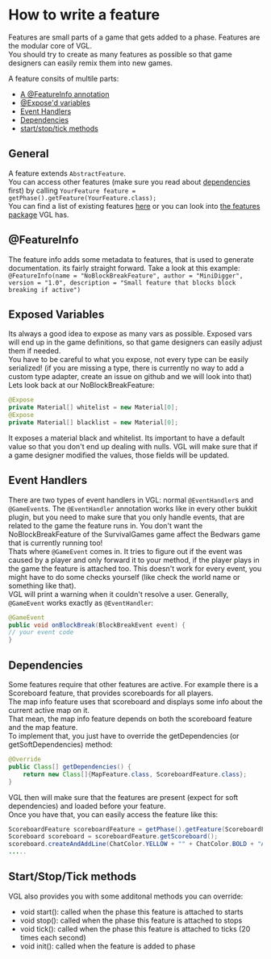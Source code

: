 # How to write a feature

Features are small parts of a game that gets added to a phase. Features are the modular core of VGL.  
You should try to create as many features as possible so that game designers can easily remix them into new games.  

A feature consits of multile parts:

* [A @FeatureInfo annotation](#featureinfo)   
* [@Expose'd variables](#exposed-variables)   
* [Event Handlers](#event-handlers)  
* [Dependencies](#dependencies)  
* [start/stop/tick methods](#startstoptick-methods)    

## General

A feature extends `AbstractFeature`.  
You can access other features (make sure you read about [dependencies](#dependencies) first) by calling
`YourFeature feature = getPhase().getFeature(YourFeature.class);`  
You can find a list of existing features [here](../components/features/) or you can look into 
[the features package](https://github.com/VoxelGamesLib/VoxelGamesLibv2/tree/master/src/main/java/me/minidigger/voxelgameslib/feature/features) 
VGL has.

## @FeatureInfo

The feature info adds some metadata to features, that is used to generate documentation. its fairly straight 
forward. Take a look at this example: 
`@FeatureInfo(name = "NoBlockBreakFeature", author = "MiniDigger", version = "1.0", description = "Small feature that blocks block breaking if active")`

## Exposed Variables

Its always a good idea to expose as many vars as possible. Exposed vars will end up in the game definitions, so that
game designers can easily adjust them if needed.  
You have to be careful to what you expose, not every type can be easily serialized! (if you are missing a type, there is currently no way to add a custom type adapter, 
create an issue on github and we will look into that)  
Lets look back at our NoBlockBreakFeature:
```java
@Expose
private Material[] whitelist = new Material[0];
@Expose
private Material[] blacklist = new Material[0];
```
It exposes a material black and whitelist. Its important to have a default value so that you don't end up dealing with nulls.
VGL will make sure that if a game designer modified the values, those fields will be updated.

## Event Handlers

There are two types of event handlers in VGL: normal `@EventHandler`s and `@GameEvent`s. 
The `@EventHandler` annotation works like in every other bukkit plugin, but you need to make sure that you only handle events, that are related 
to the game the feature runs in. You don't want the NoBlockBreakFeature of the SurvivalGames game affect the Bedwars game that is currently running too!  
Thats where `@GameEvent` comes in. It tries to figure out if the event was caused by a player and only forward it to your method, if the player plays in the game the
feature is attached too. This doesn't work for every event, you might have to do some checks yourself (like check the world name or something like that).  
VGL will print a warning when it couldn't resolve a user.
Generally, `@GameEvent` works exactly as `@EventHandler`:
```java
@GameEvent
public void onBlockBreak(BlockBreakEvent event) {
// your event code
}
```

## Dependencies

Some features require that other features are active. For example there is a Scoreboard feature, that provides scoreboards for all players.  
The map info feature uses that scoreboard and displays some info about the current active map on it.  
That mean, the map info feature depends on both the scoreboard feature and the map feature.  
To implement that, you just have to override the getDependencies (or getSoftDependencies) method:
```java
@Override
public Class[] getDependencies() {
    return new Class[]{MapFeature.class, ScoreboardFeature.class};
}
```
VGL then will make sure that the features are present (expect for soft dependencies) and loaded before your feature.  
Once you have that, you can easily access the feature like this:  
```java
ScoreboardFeature scoreboardFeature = getPhase().getFeature(ScoreboardFeature.class);
Scoreboard scoreboard = scoreboardFeature.getScoreboard();
scoreboard.createAndAddLine(ChatColor.YELLOW + "" + ChatColor.BOLD + "Author: ");
.....
```


## Start/Stop/Tick methods

VGL also provides you with some additonal methods you can override: 

* void start(): called when the phase this feature is attached to starts  
* void stop(): called when the phase this feature is attached to stops  
* void tick(): called when the phase this feature is attached to ticks (20 times each second)  
* void init(): called when the feature is added to phase